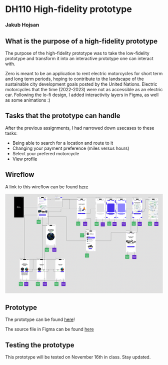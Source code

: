 # DH110 High-fidelity prototype

### Jakub Hojsan

## What is the purpose of a high-fidelity prototype

The purpose of the high-fidelity prototype was to take the low-fidelity prototype and transform it into an interactive prototype one can interact with.

Zero is meant to be an application to rent electric motorcycles for short term and long term periods, hoping to contribute to the landscape of the sustainable city development goals posted by the United Nations. Electric motorcycles that the time (2022-2023) were not as accessible as an electric car. Following the lo-fi design, I added interactivity layers in Figma, as well as some animations :)

## Tasks that the prototype can handle

After the previous assignments, I had narrowed down usecases to these tasks:

- Being able to search for a location and route to it
- Changing your payment preference (miles versus hours)
- Select your prefered motorcycle
- View profile

## Wireflow

A link to this wireflow can be found [here](https://www.figma.com/file/E0lVkbu4lQ9bkhfn0V9jZc/Zero?node-id=84%3A1701&t=CrtslYbsi4rHXwuF-1)

![Wireflow](wireflow.png)

## Prototype

The prototype can be found [here](https://www.figma.com/proto/E0lVkbu4lQ9bkhfn0V9jZc/Zero?page-id=84%3A1701&node-id=84%3A1709&viewport=464%2C411%2C0.27&scaling=scale-down&starting-point-node-id=84%3A1704)!

The source file in Figma can be found [here](https://www.figma.com/file/E0lVkbu4lQ9bkhfn0V9jZc/Zero?node-id=42%3A1823&t=CrtslYbsi4rHXwuF-1)

## Testing the prototype

This prototype will be tested on November 16th in class. Stay updated.
